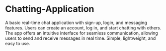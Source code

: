 # Chatting-Application
A basic real-time chat application with sign-up, login, and messaging features. Users can create an account, log in, and start chatting with others. The app offers an intuitive interface for seamless communication, allowing users to send and receive messages in real time. Simple, lightweight, and easy to use.
